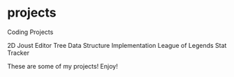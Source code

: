 # projects
Coding Projects

2D Joust
Editor Tree Data Structure Implementation
League of Legends Stat Tracker

These are some of my projects! Enjoy!
